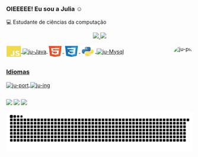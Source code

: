 ### OIEEEEE! Eu sou a Julia ☺

💻 Estudante de ciências da computação

<div align="center">
  <a href="https://juhgoveia.github.io/Portfolio/">
  <img height="180em" src="https://github-readme-stats.vercel.app/api?username=JuhGoveia&show_icons=true&theme=radical&include_all_commits=true&count_private=true"/>
  <img height="180em" src="https://github-readme-stats.vercel.app/api/top-langs/?username=JuhGoveia&layout=compact&langs_count=7&theme=radical"/>
</div>
  
  <div style="display: inline_block"><br>
  <img align="center" alt="ju-Js" height="30" width="40" src="https://raw.githubusercontent.com/devicons/devicon/master/icons/javascript/javascript-plain.svg">
  <img align="center" alt="ju-Java" height="30" width="40" src="https://cdn.jsdelivr.net/gh/devicons/devicon/icons/java/java-plain-wordmark.svg">
  <img align="center" alt="ju-HTML" height="30" width="40" src="https://raw.githubusercontent.com/devicons/devicon/master/icons/html5/html5-original.svg">
  <img align="center" alt="ju-CSS" height="30" width="40" src="https://raw.githubusercontent.com/devicons/devicon/master/icons/css3/css3-original.svg">
  <img align="center" alt="ju-Python" height="30" width="40" src="https://raw.githubusercontent.com/devicons/devicon/master/icons/python/python-original.svg">
  <img align="center" alt="ju-Mysql" height="30" width="40" src="https://cdn.jsdelivr.net/gh/devicons/devicon/icons/mysql/mysql-plain.svg">
  <img align="right" alt="ju-pic" height="150" style="border-radius:50px;" src="https://www.criarbanner.com.br/criargifs/a/ff8f96362ffc45c753a6dd336679b07c.gif">
</div>
  
  ##
  
  ### Idiomas
   <img align="center" alt="ju-port" height="30" width="40" src="https://cdn-icons-png.flaticon.com/512/197/197386.png">
   <img align="center" alt="ju-ing" height="30" width="40" src="https://cdn-icons-png.flaticon.com/512/197/197484.png">
  
  ##
  
  <div> 
  <a href="https://www.instagram.com/xcralex?r=nametag" target="_blank"><img src="https://img.shields.io/badge/-Instagram-%23E4405F?style=for-the-badge&logo=instagram&logoColor=white" target="_blank"></a>
  <a href = "mailto:juliagoveia13@gmail.com"><img src="https://img.shields.io/badge/Gmail-D14836?style=for-the-badge&logo=gmail&logoColor=white" target="_blank"></a>
  <a href="https://www.linkedin.com/in/julia-goveia-143a62158/" target="_blank"><img src="https://img.shields.io/badge/-LinkedIn-%230077B5?style=for-the-badge&logo=linkedin&logoColor=white" target="_blank"></a> 
    
    
    
 
  ![Snake animation](https://github.com/JuhGoveia/JuhGoveia/blob/output/github-contribution-grid-snake.svg)
 
</div>
